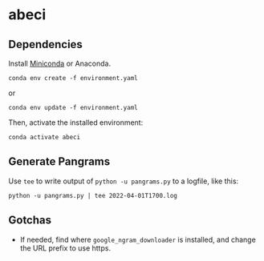 # abeci 

## Dependencies

Install [Miniconda](https://docs.conda.io/en/latest/miniconda.html) or Anaconda.

```
conda env create -f environment.yaml
```
or 
```
conda env update -f environment.yaml
```

Then, activate the installed environment:

```
conda activate abeci
```

## Generate Pangrams

Use `tee` to write output of `python -u pangrams.py` to a logfile, like this:

```
python -u pangrams.py | tee 2022-04-01T1700.log
```

## Gotchas

- If needed, find where `google_ngram_downloader` is installed, and change the URL prefix to use https.
